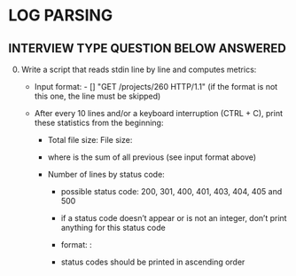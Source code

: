 # LOG PARSING 

## INTERVIEW TYPE QUESTION BELOW ANSWERED

0. Write a script that reads stdin line by line and computes metrics:

	- Input format: <IP Address> - [<date>] "GET /projects/260 HTTP/1.1" <status code> <file size> (if the format is not this one, the line must be skipped)
	
	- After every 10 lines and/or a keyboard interruption (CTRL + C), print these statistics from the beginning:

		- Total file size: File size: <total size>

		- where <total size> is the sum of all previous <file size> (see input format above)

		- Number of lines by status code:

			- possible status code: 200, 301, 400, 401, 403, 404, 405 and 500
			
			- if a status code doesn’t appear or is not an integer, don’t print anything for this status code

			- format: <status code>: <number>

			- status codes should be printed in ascending order
